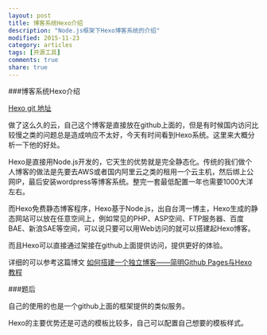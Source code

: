 ```yaml
---
layout: post
title: 博客系统Hexo介绍
description: "Node.js框架下Hexo博客系统的介绍"
modified: 2015-11-23
category: articles
tags: [开源工具]
comments: true
share: true
---
```


###博客系统Hexo介绍

[Hexo git 地址](https://github.com/hexojs/hexo)

做了这么久的云，自己这个博客是直接放在github上面的，但是有时候国内访问比较慢之类的问题总是造成响应不太好，今天有时间看到Hexo系统。这里来大概分析一下他的好处。

Hexo是直接用Node.js开发的，它天生的优势就是完全静态化。传统的我们做个人博客的做法是先要去AWS或者国内阿里云之类的租用一个云主机，然后绑上公网IP，最后安装wordpress等博客系统。整完一套最低配置一年也需要1000大洋左右。

而Hexo免费静态博客程序，Hexo基于Node.js，出自台湾一博主，Hexo生成的静态网站可以放在任意空间上，例如常见的PHP、ASP空间、FTP服务器、百度BAE、新浪SAE等空间，可以说只要可以用Web访问的就可以搭建起Hexo博客。

而且Hexo可以直接通过架接在github上面提供访问，提供更好的体验。

详细的可以参考这篇博文 [如何搭建一个独立博客——简明Github Pages与Hexo教程](http://blog.csdn.net/poem_of_sunshine/article/details/29369785)

###题后

自己的使用的也是一个github上面的框架提供的类似服务。

Hexo的主要优势还是可选的模板比较多，自己可以配置自己想要的模板样式。
